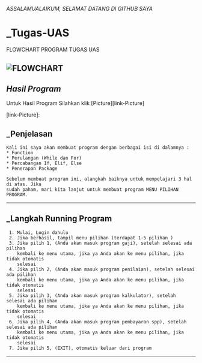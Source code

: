 *ASSALAMUALAIKUM, SELAMAT DATANG DI GITHUB SAYA*


# _Tugas-UAS
   FLOWCHART PROGRAM TUGAS UAS

![FLOWCHART](https://user-images.githubusercontent.com/45529677/56093421-cadba680-5ef2-11e9-98b9-25e8ea6d8196.jpg)
-------------------------------------------------------------------------------------------

## _Hasil Program_
   Untuk Hasil Program Silahkan klik [Picture][link-Picture]
   
   [link-Picture]:
   
##  _Penjelasan

    Kali ini saya akan membuat program dengan berbagai isi di dalamnya :
    * Function
    * Perulangan (While dan For)
    * Percabangan If, Elif, Else
    * Penerapan Package

    Sebelum membuat program ini, alangkah baiknya untuk mempelajari 3 hal di atas. Jika
    sudah paham, mari kita lanjut untuk membuat program MENU PILIHAN PROGRAM.

-------------------------------------------------------------------------------------------
##  _Langkah Running Program

     1. Mulai, Login dahulu
     2. Jika berhasil, tampil menu pilihan (terdapat 1-5 pilihan )
     3. Jika pilih 1, (Anda akan masuk program gaji), setelah selesai ada pilihan
        kembali ke menu utama, jika ya Anda akan ke menu pilihan, jika tidak otomatis
        selesai
     4. Jika pilih 2, (Anda akan masuk program penilaian), setelah selesai ada pilihan
        kembali ke menu utama, jika ya Anda akan ke menu pilihan, jika tidak otomatis
        selesai
     5. Jika pilih 3, (Anda akan masuk program kalkulator), setelah selesai ada pilihan
        kembali ke menu utama, jika ya Anda akan ke menu pilihan, jika tidak otomatis
        selesai
     6. Jika pilih 4, (Anda akan masuk program pembayaran spp), setelah selesai ada pilihan
        kembali ke menu utama, jika ya Anda akan ke menu pilihan, jika tidak otomatis
        selesai
     7. Jika pilih 5, (EXIT), otomatis keluar dari program

-------------------------------------------------------------------------------------------

